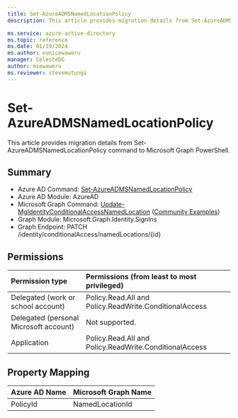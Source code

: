 ```yaml
---
title: Set-AzureADMSNamedLocationPolicy
description: This article provides migration details from Set-AzureADMSNamedLocationPolicy command to Microsoft Graph PowerShell.

ms.service: azure-active-directory
ms.topic: reference
ms.date: 01/19/2024
ms.author: eunicewaweru
manager: CelesteDG
author: msewaweru
ms.reviewer: stevemutungi
---
```


# Set-AzureADMSNamedLocationPolicy

This article provides migration details from Set-AzureADMSNamedLocationPolicy command to Microsoft Graph PowerShell.

## Summary

+ Azure AD Command: [Set-AzureADMSNamedLocationPolicy](/powershell/module/azuread/set-azureadmsnamedlocationpolicy)
+ Azure AD Module: AzureAD
+ Microsoft Graph Command: [Update-MgIdentityConditionalAccessNamedLocation](/powershell/module/microsoft.graph.identity.signins/update-mgidentityconditionalaccessnamedlocation) ([Community Examples](https://github.com/orgs/msgraph/discussions?discussions_q=Update-MgIdentityConditionalAccessNamedLocation))
+ Graph Module: Microsoft.Graph.Identity.SignIns
+ Graph Endpoint:  PATCH /identity/conditionalAccess/namedLocations/{id}

## Permissions

| Permission type                        | Permissions (from least to most privileged) |
|:---------------------------------------|:--------------------------------------------|
| Delegated (work or school account)     | Policy.Read.All and Policy.ReadWrite.ConditionalAccess |
| Delegated (personal Microsoft account) | Not supported. |
| Application                            | Policy.Read.All and Policy.ReadWrite.ConditionalAccess |

## Property Mapping

|Azure AD Name|Microsoft Graph Name|
|---|---|
|PolicyId|NamedLocationId|